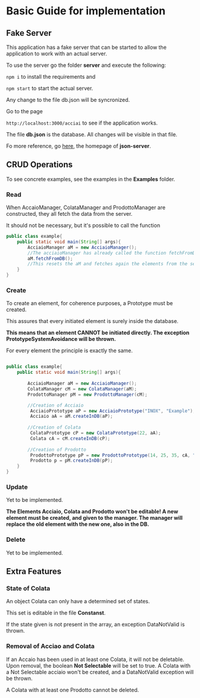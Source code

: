 # Basic Guide for implementation


## Fake Server

This application has a fake server that can be started to allow the application to work with an actual server.

To use the server go the folder **server** and execute the following: 

```npm i``` to install the requirements and 

```npm start``` to start the actual server.

Any change to the file db.json will be syncronized.

Go to the page 

``http://localhost:3000/acciai`` to see if the application works.

The file **db.json** is the database. All changes will be visible in that file. 

Fo more reference, go [here](https://github.com/typicode/json-server), the homepage of **json-server**. 

## CRUD Operations 
To see concrete examples, see the examples in the **Examples** folder.

### Read
When AccaioManager, ColataManager and ProdottoManager are constructed, they all fetch the data from the server. 

It should not be necessary, but it's possible to call the function 

```java
public class example{
    public static void main(String[] args){
        AcciaioManager aM = new AcciaioManager();
        //The acciaioManager has already called the function fetchFromDB();
        aM.fetchFromDB();
        //This resets the aM and fetches again the elements from the server.
    }
}
```

### Create

To create an element, for coherence purposes, a Prototype must be created.
 
This assures that every initiated element is surely inside the database.
 
**This means that an element CANNOT be initiated directly. The exception PrototypeSystemAvoidance will be thrown.**

For every element the principle is exactly the same. 

```java

public class example{
    public static void main(String[] args){  
        
        AcciaioManager aM = new AcciaioManager();
        ColataManager cM = new ColataManager(aM);
        ProdottoManager pM = new ProdottoManager(cM);

        //Creation of Acciaio
         AcciaioPrototype aP = new AcciaioPrototype("INOX", "Example");
         Acciaio aA = aM.createInDB(aP);
 
        //Creation of Colata
         ColataPrototype cP = new ColataPrototype(22, aA);
         Colata cA = cM.createInDB(cP);
 
        //Creation of Prodotto
         ProdottoPrototype pP = new ProdottoPrototype(14, 25, 35, cA, "Descrizione prodotto");
         Prodotto p = pM.createInDB(pP);
    }
}
```

### Update

Yet to be implemented.

**The Elements Acciaio, Colata and Prodotto won't be editable! A new element must be created, and given to the manager. The manager will replace the old element with the new one, also in the DB.**

### Delete

Yet to be implemented.


## Extra Features

### State of Colata

An object Colata can only have a determined set of states.

This set is editable in the file **Constanst**.

If the state given is not present in the array, an exception DataNotValid is thrown.

### Removal of Acciao and Colata

If an Accaio has been used in at least one Colata, it will not be deletable. Upon removal, the boolean **Not Selectable** will be set to true. A Colata with a Not Selectable acciaio won't be created, and a DataNotValid exception will be thrown.

A Colata with at least one Prodotto cannot be deleted. 
